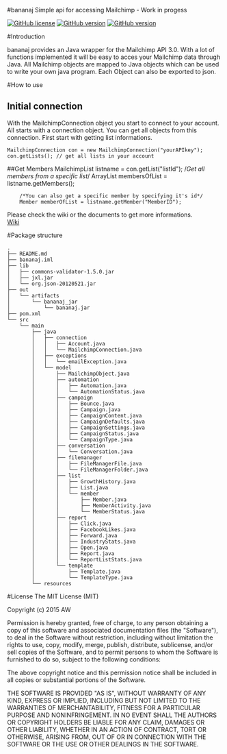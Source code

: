 #bananaj
Simple api for accessing Mailchimp - Work in progess

[![GitHub license](https://img.shields.io/badge/license-MIT-lightgrey.svg)](https://raw.githubusercontent.com/gr4h4n/mailchimpwrapper/master/license.md)
[![GitHub version](https://img.shields.io/badge/version-v1.0.0--alpha-orange.svg)](https://github.com/gr4h4n/mailchimpwrapper/releases/tag/v1.0.0-alpha)
[![GitHub version](https://img.shields.io/badge/coverage-35%25-FFEB3B.svg)](https://github.com/gr4h4n/mailchimpwrapper)



#Introduction

bananaj provides an Java wrapper for the Mailchimp API 3.0. With a lot of functions implemented it will be easy to acces your Mailchimp data through Java. All Mailchimp objects are mapped to Java objects which can be used to write your own java program. Each Object can also be exported to json.

#How to use
## Initial connection
With the MailchimpConnection object you start to connect to your account. All starts with a connection object. 
You can get all objects from this connection. First start with getting list informations.

    MailchimpConnection con = new MailchimpConnection("yourAPIkey");
    con.getLists(); // get all lists in your account
    
##Get Members
        MailchimpList listname = con.getList("listId");
        /*Get all members from a specific list*/
        ArrayList<Member> membersOfList = listname.getMembers();
      
        /*You can also get a specific member by specifying it's id*/
        Member memberOfList = listname.getMember("MemberID");
        

Please check the wiki or the documents to get more informations. <br>
[Wiki](https://github.com/gr4h4n/simplemailchimp/wiki/)


#Package structure
   
    .
    ├── README.md
    ├── bananaj.iml
    ├── lib
    │   ├── commons-validator-1.5.0.jar
    │   ├── jxl.jar
    │   └── org.json-20120521.jar
    ├── out
    │   └── artifacts
    │       └── bananaj_jar
    │           └── bananaj.jar
    ├── pom.xml
    └── src
        └── main
            ├── java
            │   ├── connection
            │   │   ├── Account.java
            │   │   └── MailchimpConnection.java
            │   ├── exceptions
            │   │   └── emailException.java
            │   └── model
            │       ├── MailchimpObject.java
            │       ├── automation
            │       │   ├── Automation.java
            │       │   └── AutomationStatus.java
            │       ├── campaign
            │       │   ├── Bounce.java
            │       │   ├── Campaign.java
            │       │   ├── CampaignContent.java
            │       │   ├── CampaignDefaults.java
            │       │   ├── CampaignSettings.java
            │       │   ├── CampaignStatus.java
            │       │   └── CampaignType.java
            │       ├── conversation
            │       │   └── Conversation.java
            │       ├── filemanager
            │       │   ├── FileManagerFile.java
            │       │   └── FileManagerFolder.java
            │       ├── list
            │       │   ├── GrowthHistory.java
            │       │   ├── List.java
            │       │   └── member
            │       │       ├── Member.java
            │       │       ├── MemberActivity.java
            │       │       └── MemberStatus.java
            │       ├── report
            │       │   ├── Click.java
            │       │   ├── FacebookLikes.java
            │       │   ├── Forward.java
            │       │   ├── IndustryStats.java
            │       │   ├── Open.java
            │       │   ├── Report.java
            │       │   └── ReportListStats.java
            │       └── template
            │           ├── Template.java
            │           └── TemplateType.java
            └── resources

#License
The MIT License (MIT)

Copyright (c) 2015 AW

Permission is hereby granted, free of charge, to any person obtaining a copy
of this software and associated documentation files (the "Software"), to deal
in the Software without restriction, including without limitation the rights
to use, copy, modify, merge, publish, distribute, sublicense, and/or sell
copies of the Software, and to permit persons to whom the Software is
furnished to do so, subject to the following conditions:

The above copyright notice and this permission notice shall be included in all
copies or substantial portions of the Software.

THE SOFTWARE IS PROVIDED "AS IS", WITHOUT WARRANTY OF ANY KIND, EXPRESS OR
IMPLIED, INCLUDING BUT NOT LIMITED TO THE WARRANTIES OF MERCHANTABILITY,
FITNESS FOR A PARTICULAR PURPOSE AND NONINFRINGEMENT. IN NO EVENT SHALL THE
AUTHORS OR COPYRIGHT HOLDERS BE LIABLE FOR ANY CLAIM, DAMAGES OR OTHER
LIABILITY, WHETHER IN AN ACTION OF CONTRACT, TORT OR OTHERWISE, ARISING FROM,
OUT OF OR IN CONNECTION WITH THE SOFTWARE OR THE USE OR OTHER DEALINGS IN THE
SOFTWARE.
